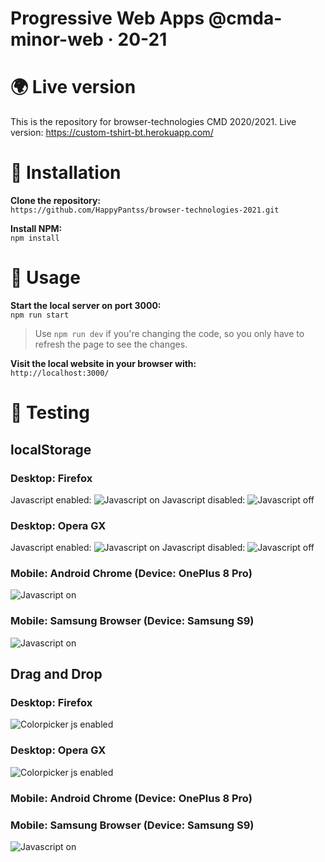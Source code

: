 # Progressive Web Apps @cmda-minor-web · 20-21
# 🌍 Live version 
This is the repository for browser-technologies CMD 2020/2021.
Live version: https://custom-tshirt-bt.herokuapp.com/
# 🚀 Installation
**Clone the repository:**<br>
`https://github.com/HappyPantss/browser-technologies-2021.git`

**Install NPM:**<br>
`npm install`
# 🔧 Usage
**Start the local server on port 3000:**<br>
`npm run start`

> Use `npm run dev` if you're changing the code, so you only have to refresh the page to see the changes.

**Visit the local website in your browser with:**<br>
`http://localhost:3000/`

# 🔨 Testing
## localStorage
### Desktop: Firefox
Javascript enabled:
![Javascript on](https://i.imgur.com/m5qEA3W.png)
Javascript disabled:
![Javascript off](https://i.imgur.com/D7Rp58M.png)
### Desktop: Opera GX
Javascript enabled:
![Javascript on](https://i.imgur.com/bgTKUUh.png)
Javascript disabled:
![Javascript off](https://i.imgur.com/2vTHI1G.png)

### Mobile: Android Chrome (Device: OnePlus 8 Pro)
![Javascript on](https://i.imgur.com/mIoHZWU.jpg)

### Mobile: Samsung Browser (Device: Samsung S9)
![Javascript on](https://i.imgur.com/mIoHZWU.jpg)
## Drag and Drop
### Desktop: Firefox
![Colorpicker js enabled](https://i.imgur.com/HEcRT9s.png)
### Desktop: Opera GX
![Colorpicker js enabled](https://i.imgur.com/G7MV440.png)
### Mobile: Android Chrome (Device: OnePlus 8 Pro)
<!-- ![Javascript on](https://i.imgur.com/nBZ1mJb.mp4) -->

### Mobile: Samsung Browser (Device: Samsung S9)
![Javascript on](https://i.imgur.com/tUeP1LW.jpg)
